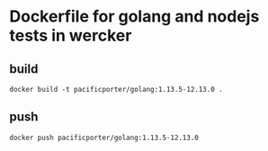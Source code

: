 # Dockerfile for golang and nodejs tests in wercker

## build

```
docker build -t pacificporter/golang:1.13.5-12.13.0 .
```

## push

```
docker push pacificporter/golang:1.13.5-12.13.0
```
